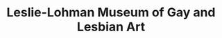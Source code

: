 ---
layout: repo
title: "Leslie-Lohman Museum of Gay and Lesbian Art"
id: 21303
permalink: repos/21303/
---